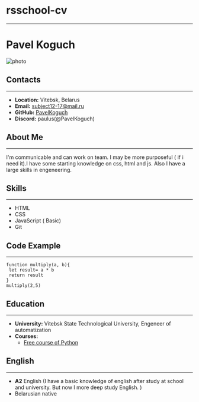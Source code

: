 # rsschool-cv
---
# Pavel Koguch #
![photo](D:\photo.jpg)
## Contacts ##
---
* **Location:** Vitebsk, Belarus
* **Email:** subject12-17@mail.ru
* **GitHub:** [PavelKoguch](https://github.com/PavelKoguch)
* **Discord:** paulus(@PavelKoguch)
## About Me ##
---
 I'm communicable and can work on team. I may be more purposeful ( if i need it).I have some starting knowledge on css, html and js. Also I have a large skills in engeneering.
## Skills ##
---
* HTML
* CSS
* JavaScript ( Basic)
* Git
## Code Example ##
---
```
function multiply(a, b){
 let result= a * b
 return result
}
multiply(2,5)
```
## Education ##
---
* **University:** Vitebsk State Technological University, Engeneer of automatization
* **Courses:**
    + [Free course of Python](https://stepik.org/course/67/promo)
## English ##
---
* **A2** English (I have a basic knowledge of english after study at school and university. But now I more deep study English. )
* Belarusian native